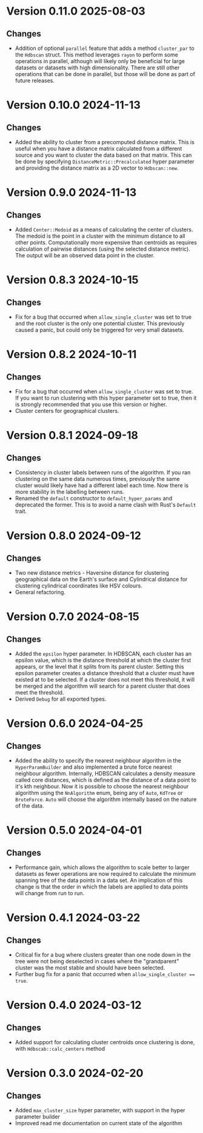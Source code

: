 # Version 0.11.0 2025-08-03
## Changes
- Addition of optional `parallel` feature that adds a method `cluster_par` to the `Hdbscan` struct. This method
  leverages `rayon` to perform some operations in parallel, although will likely only be beneficial for large datasets
  or datasets with high dimensionality. There are still other operations that can be done in parallel, but those will
  be done as part of future releases.

# Version 0.10.0 2024-11-13
## Changes
- Added the ability to cluster from a precomputed distance matrix. This is useful when you have a distance matrix 
  calculated from a different source and you want to cluster the data based on that matrix. This can be done by 
  specifying `DistanceMetric::Precalculated` hyper parameter and providing the distance matrix as a 2D vector to 
  `Hdbscan::new`.

# Version 0.9.0 2024-11-13
## Changes
- Added `Center::Medoid` as a means of calculating the center of clusters. The medoid is the point in a cluster with 
  the minimum distance to all other points. Computationally more expensive than centroids as requires calculation of
  pairwise distances (using the selected distance metric). The output will be an observed data point in the cluster.
 
# Version 0.8.3 2024-10-15
## Changes
- Fix for a bug that occurred when `allow_single_cluster` was set to true and the root cluster is the only one
  potential cluster. This previously caused a panic, but could only be triggered for very small datasets. 
 
# Version 0.8.2 2024-10-11
## Changes
- Fix for a bug that occurred when `allow_single_cluster` was set to true. If you want to run clustering with 
  this hyper parameter set to true, then it is strongly recommended that you use this version or higher.
- Cluster centers for geographical clusters.

# Version 0.8.1 2024-09-18
## Changes
- Consistency in cluster labels between runs of the algorithm. If you ran clustering on the same data numerous times,
  previously the same cluster would likely have had a different label each time. Now there is more stability in the 
  labelling between runs.
- Renamed the `default` constructor to `default_hyper_params` and deprecated the former. This is to avoid a name clash
  with Rust's `Default` trait.

# Version 0.8.0 2024-09-12
## Changes
- Two new distance metrics - Haversine distance for clustering geographical data on the Earth's surface and Cylindrical
  distance for clustering cylindrical coordinates like HSV colours.
- General refactoring.

# Version 0.7.0 2024-08-15
## Changes
- Added the `epsilon` hyper parameter.  In HDBSCAN, each cluster has an epsilon value, which is the distance threshold 
  at which the cluster first appears, or the level that it splits from its parent cluster. Setting this epsilon 
  parameter creates a distance threshold that a cluster must have existed at to be selected. If a cluster does not meet 
  this threshold, it will be merged and the algorithm will search for a parent cluster that does meet the threshold.
- Derived `Debug` for all exported types. 

# Version 0.6.0 2024-04-25
## Changes
- Added the ability to specify the nearest neighbour algorithm in the `HyperParamBuilder` and also implemented a brute
  force nearest neighbour algorithm. Internally, HDBSCAN calculates a density measure called core distances, 
  which is defined as the distance of a data point to it's kth neighbour. Now it is possible to choose the nearest 
  neighbour algorithm using the `NnAlgorithm` enum, being any of `Auto`, `KdTree` or `BruteForce`. `Auto` will choose 
  the algorithm internally based on the nature of the data.

# Version 0.5.0 2024-04-01
## Changes
- Performance gain, which allows the algorithm to scale better to larger datasets as fewer operations are now 
  required to calculate the minimum spanning tree of the data points in a data set. An implication of this change
  is that the order in which the labels are applied to data points will change from run to run.

# Version 0.4.1 2024-03-22
## Changes
- Critical fix for a bug where clusters greater than one node down in the tree were not being deselected in 
  cases where the "grandparent" cluster was the most stable and should have been selected.
- Further bug fix for a panic that occurred when `allow_single_cluster == true`.

# Version 0.4.0 2024-03-12
## Changes
- Added support for calculating cluster centroids once clustering is done, with `Hdbscab::calc_centers` method

# Version 0.3.0 2024-02-20
## Changes
 - Added `max_cluster_size` hyper parameter, with support in the hyper parameter builder 
 - Improved read me documentation on current state of the algorithm